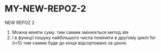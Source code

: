 # MY-NEW-REPOZ-2NEW REPOZ 21) Можна міняти суму. тим самим змінюється метод ate2) І в функції пошуку найбільшого числа поміняти в другому циклі for (i<5) тим самим буде до кінця відсортовано за ціною